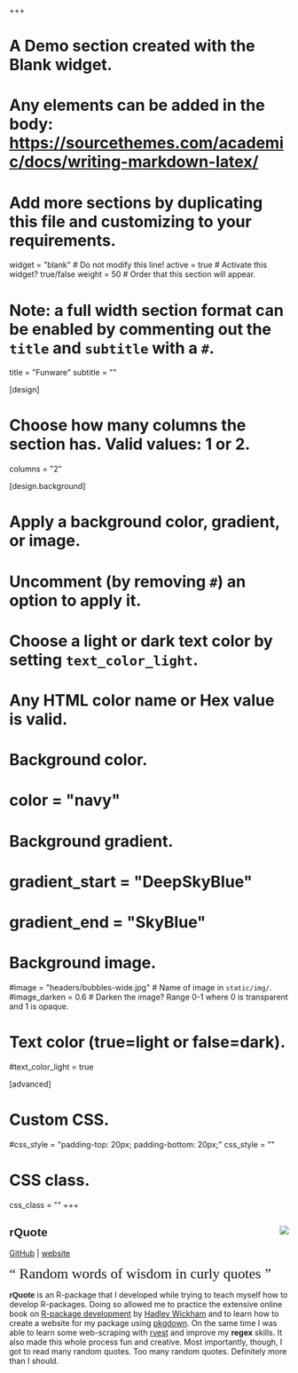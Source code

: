 +++
# A Demo section created with the Blank widget.
# Any elements can be added in the body: https://sourcethemes.com/academic/docs/writing-markdown-latex/
# Add more sections by duplicating this file and customizing to your requirements.

widget = "blank"  # Do not modify this line!
active = true  # Activate this widget? true/false
weight = 50  # Order that this section will appear.

# Note: a full width section format can be enabled by commenting out the `title` and `subtitle` with a `#`.
title = "Funware"
subtitle = ""

[design]
  # Choose how many columns the section has. Valid values: 1 or 2.
  columns = "2"

[design.background]
  # Apply a background color, gradient, or image.
  #   Uncomment (by removing `#`) an option to apply it.
  #   Choose a light or dark text color by setting `text_color_light`.
  #   Any HTML color name or Hex value is valid.

  # Background color.
  # color = "navy"
  
  # Background gradient.
  # gradient_start = "DeepSkyBlue"
  # gradient_end = "SkyBlue"
  
  # Background image.
  #image = "headers/bubbles-wide.jpg"  # Name of image in `static/img/`.
  #image_darken = 0.6  # Darken the image? Range 0-1 where 0 is transparent and 1 is opaque.

  # Text color (true=light or false=dark).
  #text_color_light = true

[advanced]
 # Custom CSS. 
 #css_style = "padding-top: 20px; padding-bottom: 20px;"
 css_style = ""
 # CSS class.
 css_class = ""
+++

## <span style = "font-family: 'Orbitron', sans-serif;">rQuote</span> <img src="../../img/Hex_Stickers/rQuote_light.png" align="right">
[GitHub](https://github.com/gpapageorgiou/rQuote) | 
[website](https://gpapageorgiou.github.io/rQuote/)

<span style = "font-family: 'Fredericka the Great', cursive; font-size: 26px;">&ldquo; Random words of wisdom in curly quotes &rdquo;</span>

<span style = "font-family: 'Orbitron', sans-serif; font-weight: bold">rQuote</span> is an R-package that I developed while trying to teach myself how to develop R-packages. Doing so allowed me to practice the extensive online book on [R-package development](http://r-pkgs.had.co.nz/) by [Hadley Wickham](http://hadley.nz/) and to learn how to create a website for my package using [pkgdown](https://pkgdown.r-lib.org/). On the same time I was able to learn some web-scraping with [rvest](https://github.com/tidyverse/rvest) and improve my <b>regex</b> skills. It also made this whole process fun and creative. Most importantly, though, I got to read many random quotes. Too many random quotes. Definitely more than I should. 

